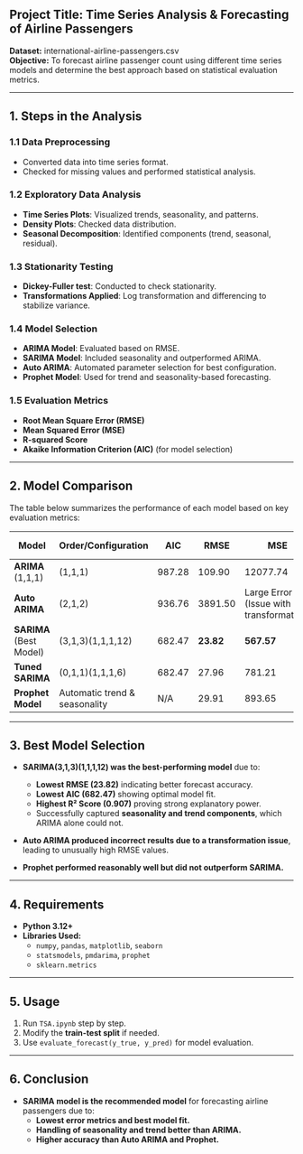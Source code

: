 ## Project Title: Time Series Analysis & Forecasting of Airline Passengers  
**Dataset:** international-airline-passengers.csv  
**Objective:** To forecast airline passenger count using different time series models and determine the best approach based on statistical evaluation metrics.

---

## 1. Steps in the Analysis

### 1.1 Data Preprocessing
- Converted data into time series format.
- Checked for missing values and performed statistical analysis.

### 1.2 Exploratory Data Analysis
- **Time Series Plots**: Visualized trends, seasonality, and patterns.
- **Density Plots**: Checked data distribution.
- **Seasonal Decomposition**: Identified components (trend, seasonal, residual).

### 1.3 Stationarity Testing
- **Dickey-Fuller test**: Conducted to check stationarity.
- **Transformations Applied**: Log transformation and differencing to stabilize variance.

### 1.4 Model Selection
- **ARIMA Model**: Evaluated based on RMSE.
- **SARIMA Model**: Included seasonality and outperformed ARIMA.
- **Auto ARIMA**: Automated parameter selection for best configuration.
- **Prophet Model**: Used for trend and seasonality-based forecasting.

### 1.5 Evaluation Metrics
- **Root Mean Square Error (RMSE)**
- **Mean Squared Error (MSE)**
- **R-squared Score**
- **Akaike Information Criterion (AIC)** (for model selection)

---

## 2. Model Comparison

The table below summarizes the performance of each model based on key evaluation metrics:

| **Model**                 | **Order/Configuration**      | **AIC**  | **RMSE**  | **MSE**  | **R² Score** |
|---------------------------|-----------------------------|---------|---------|---------|------------|
| **ARIMA** (1,1,1)        | (1,1,1)                     | 987.28  | 109.90  | 12077.74| 0.427      |
| **Auto ARIMA**           | (2,1,2)                     | 936.76  | 3891.50 | Large Error (Issue with transformation) | 0.335 |
| **SARIMA** (Best Model)  | (3,1,3)(1,1,1,12)           | 682.47  | **23.82** | **567.57** | **0.907** |
| **Tuned SARIMA**         | (0,1,1)(1,1,1,6)            | 682.47  | 27.96   | 781.21  | 0.872      |
| **Prophet Model**        | Automatic trend & seasonality | N/A     | 29.91   | 893.65  | 0.812      |

---

## 3. Best Model Selection

- **SARIMA(3,1,3)(1,1,1,12) was the best-performing model** due to:
  - **Lowest RMSE (23.82)** indicating better forecast accuracy.
  - **Lowest AIC (682.47)** showing optimal model fit.
  - **Highest R² Score (0.907)** proving strong explanatory power.
  - Successfully captured **seasonality and trend components**, which ARIMA alone could not.

- **Auto ARIMA produced incorrect results due to a transformation issue**, leading to unusually high RMSE values.
- **Prophet performed reasonably well but did not outperform SARIMA.**

---

## 4. Requirements
- **Python 3.12+**
- **Libraries Used:**
  - `numpy`, `pandas`, `matplotlib`, `seaborn`
  - `statsmodels`, `pmdarima`, `prophet`
  - `sklearn.metrics`

---

## 5. Usage
1. Run `TSA.ipynb` step by step.
2. Modify the **train-test split** if needed.
3. Use `evaluate_forecast(y_true, y_pred)` for model evaluation.

---

## 6. Conclusion
- **SARIMA model is the recommended model** for forecasting airline passengers due to:
  - **Lowest error metrics and best model fit.**
  - **Handling of seasonality and trend better than ARIMA.**
  - **Higher accuracy than Auto ARIMA and Prophet.**

